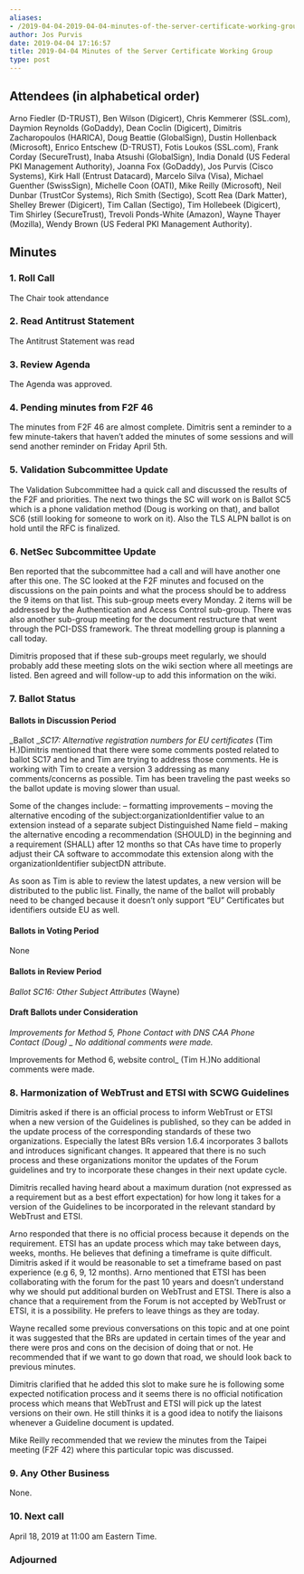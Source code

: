 ```yaml
---
aliases:
- /2019-04-04-2019-04-04-minutes-of-the-server-certificate-working-group/
author: Jos Purvis
date: 2019-04-04 17:16:57
title: 2019-04-04 Minutes of the Server Certificate Working Group
type: post
---
```


## Attendees (in alphabetical order) 

Arno Fiedler (D-TRUST), Ben Wilson (Digicert), Chris Kemmerer (SSL.com), Daymion Reynolds (GoDaddy), Dean Coclin (Digicert), Dimitris Zacharopoulos (HARICA), Doug Beattie (GlobalSign), Dustin Hollenback (Microsoft), Enrico Entschew (D-TRUST), Fotis Loukos (SSL.com), Frank Corday (SecureTrust), Inaba Atsushi (GlobalSign), India Donald (US Federal PKI Management Authority), Joanna Fox (GoDaddy), Jos Purvis (Cisco Systems), Kirk Hall (Entrust Datacard), Marcelo Silva (Visa), Michael Guenther (SwissSign), Michelle Coon (OATI), Mike Reilly (Microsoft), Neil Dunbar (TrustCor Systems), Rich Smith (Sectigo), Scott Rea (Dark Matter), Shelley Brewer (Digicert), Tim Callan (Sectigo), Tim Hollebeek (Digicert), Tim Shirley (SecureTrust), Trevoli Ponds-White (Amazon), Wayne Thayer (Mozilla), Wendy Brown (US Federal PKI Management Authority).

## Minutes



### 1. Roll Call



The Chair took attendance

### 2. Read Antitrust Statement



The Antitrust Statement was read

### 3. Review Agenda



The Agenda was approved.

### 4. Pending minutes from F2F 46 

The minutes from F2F 46 are almost complete. Dimitris sent a reminder to a few minute-takers that haven’t added the minutes of some sessions and will send another reminder on Friday April 5th.

### 5. Validation Subcommittee Update



The Validation Subcommittee had a quick call and discussed the results of the F2F and priorities. The next two things the SC will work on is Ballot SC5 which is a phone validation method (Doug is working on that), and ballot SC6 (still looking for someone to work on it). Also the TLS ALPN ballot is on hold until the RFC is finalized.

### 6. NetSec Subcommittee Update 

Ben reported that the subcommittee had a call and will have another one after this one. The SC looked at the F2F minutes and focused on the discussions on the pain points and what the process should be to address the 9 items on that list. This sub-group meets every Monday. 2 items will be addressed by the Authentication and Access Control sub-group. There was also another sub-group meeting for the document restructure that went through the PCI-DSS framework. The threat modelling group is planning a call today.

Dimitris proposed that if these sub-groups meet regularly, we should probably add these meeting slots on the wiki section where all meetings are listed. Ben agreed and will follow-up to add this information on the wiki.

### 7. Ballot Status 

#### Ballots in Discussion Period



\_Ballot \__SC17: Alternative registration numbers for EU certificates_ (Tim H.)Dimitris mentioned that there were some comments posted related to ballot SC17 and he and Tim are trying to address those comments. He is working with Tim to create a version 3 addressing as many comments/concerns as possible. Tim has been traveling the past weeks so the ballot update is moving slower than usual.

Some of the changes include:
– formatting improvements
– moving the alternative encoding of the subject:organizationIdentifier value to an extension instead of a separate subject Distinguished Name field
– making the alternative encoding a recommendation (SHOULD) in the beginning and a requirement (SHALL) after 12 months so that CAs have time to properly adjust their CA software to accommodate this extension along with the organizationIdentifier subjectDN attribute.

As soon as Tim is able to review the latest updates, a new version will be distributed to the public list. Finally, the name of the ballot will probably need to be changed because it doesn’t only support “EU” Certificates but identifiers outside EU as well.

#### Ballots in Voting Period 

None

#### Ballots in Review Period 

_Ballot SC16: Other Subject Attributes_ (Wayne)

#### Draft Ballots under Consideration



_Improvements for Method 5, Phone Contact with DNS CAA Phone Contact (Doug)
\_ No additional comments were made._

Improvements for Method 6, website control\_ (Tim H.)No additional comments were made.

### 8. Harmonization of WebTrust and ETSI with SCWG Guidelines 

Dimitris asked if there is an official process to inform WebTrust or ETSI when a new version of the Guidelines is published, so they can be added in the update process of the corresponding standards of these two organizations. Especially the latest BRs version 1.6.4 incorporates 3 ballots and introduces significant changes. It appeared that there is no such process and these organizations monitor the updates of the Forum guidelines and try to incorporate these changes in their next update cycle.

Dimitris recalled having heard about a maximum duration (not expressed as a requirement but as a best effort expectation) for how long it takes for a version of the Guidelines to be incorporated in the relevant standard by WebTrust and ETSI.

Arno responded that there is no official process because it depends on the requirement. ETSI has an update process which may take between days, weeks, months. He believes that defining a timeframe is quite difficult. Dimitris asked if it would be reasonable to set a timeframe based on past experience (e.g 6, 9, 12 months). Arno mentioned that ETSI has been collaborating with the forum for the past 10 years and doesn’t understand why we should put additional burden on WebTrust and ETSI. There is also a chance that a requirement from the Forum is not accepted by WebTrust or ETSI, it is a possibility. He prefers to leave things as they are today.

Wayne recalled some previous conversations on this topic and at one point it was suggested that the BRs are updated in certain times of the year and there were pros and cons on the decision of doing that or not. He recommended that if we want to go down that road, we should look back to previous minutes.

Dimitris clarified that he added this slot to make sure he is following some expected notification process and it seems there is no official notification process which means that WebTrust and ETSI will pick up the latest versions on their own. He still thinks it is a good idea to notify the liaisons whenever a Guideline document is updated.

Mike Reilly recommended that we review the minutes from the Taipei meeting (F2F 42) where this particular topic was discussed.

### 9. Any Other Business 

None.

### 10. Next call 

April 18, 2019 at 11:00 am Eastern Time.

### Adjourned